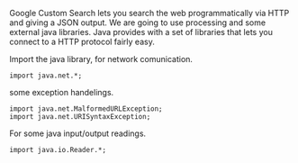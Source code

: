 Google Custom Search lets you search the web programmatically via HTTP and giving a JSON output.
We are going to use processing and some external java libraries. Java provides with a set of libraries that lets you connect to a HTTP protocol fairly easy.

Import the java library, for network comunication. 

```
import java.net.*;
```

some exception handelings. 

```
import java.net.MalformedURLException;
import java.net.URISyntaxException;
```

For some java input/output readings. 

```
import java.io.Reader.*;
```
